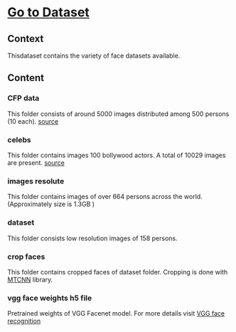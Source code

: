 # [Go to Dataset](https://www.kaggle.com/shanmukh05/vggface-using-tripletloss)

## Context

Thisdataset contains the variety of face datasets available.


## Content

### CFP data 

   This folder consists of around 5000 images distributed among 500 persons (10 each). [source](http://www.cfpw.io/)
      
### celebs

   This folder contains images 100 bollywood actors. A total of 10029 images are present. [source](https://www.kaggle.com/havingfun/100-bollywood-celebrity-faces)
       
### images resolute

   This folder contains images of over 664 persons across the world. (Approximately size is 1.3GB )
       
### dataset 

   This folder consists low resolution images of 158 persons.
       
### crop faces 

   This folder contains cropped faces of dataset folder. Cropping is done with [MTCNN](https://pypi.org/project/mtcnn/) library.
        

### vgg face weights h5 file

  Pretrained weights of VGG Facenet model. For more details visit [VGG face recognition](https://sefiks.com/2018/08/06/deep-face-recognition-with-keras/)
